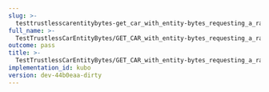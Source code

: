 ```yaml
---
slug: >-
  testtrustlesscarentitybytes-get_car_with_entity-bytes_requesting_a_range_from_the_end_of_a_file_(format-car)-header_etag
full_name: >-
  TestTrustlessCarEntityBytes/GET_CAR_with_entity-bytes_requesting_a_range_from_the_end_of_a_file_(format=car)/Header_Etag
outcome: pass
title: >-
  TestTrustlessCarEntityBytes/GET_CAR_with_entity-bytes_requesting_a_range_from_the_end_of_a_file_(format=car)/Header_Etag
implementation_id: kubo
version: dev-44b0eaa-dirty
---
```


